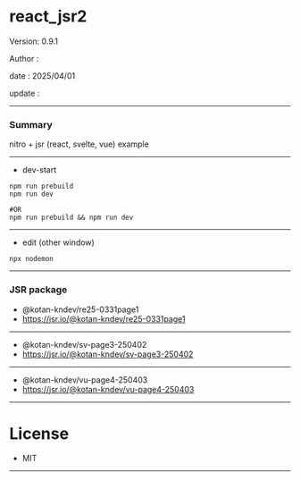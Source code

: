 # react_jsr2

 Version: 0.9.1

 Author  : 

 date    : 2025/04/01 

 update  :

***
### Summary

nitro + jsr (react, svelte, vue) example

***
* dev-start

```
npm run prebuild
npm run dev

#OR
npm run prebuild && npm run dev
```

***
* edit (other window)
```
npx nodemon
```

***
### JSR package

* @kotan-kndev/re25-0331page1
* https://jsr.io/@kotan-kndev/re25-0331page1
***
* @kotan-kndev/sv-page3-250402
* https://jsr.io/@kotan-kndev/sv-page3-250402
***
* @kotan-kndev/vu-page4-250403
* https://jsr.io/@kotan-kndev/vu-page4-250403

***
# License

* MIT

***
